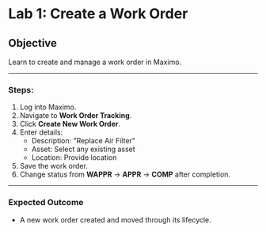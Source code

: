 # Lab 1: Create a Work Order

## Objective
Learn to create and manage a work order in Maximo.

---

### Steps:
1. Log into Maximo.
2. Navigate to **Work Order Tracking**.
3. Click **Create New Work Order**.
4. Enter details:
   - Description: "Replace Air Filter"
   - Asset: Select any existing asset
   - Location: Provide location
5. Save the work order.
6. Change status from **WAPPR** → **APPR** → **COMP** after completion.

---

### Expected Outcome
- A new work order created and moved through its lifecycle.